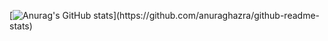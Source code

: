[![Anurag's GitHub stats](https://github-readme-stats.vercel.app/api?username=Hexadecagons&count_private=true&show_icons=true&include_all_commits=true&cache_seconds=1800&theme=dracula&custom_title=Welcome!)](https://github.com/anuraghazra/github-readme-stats)
